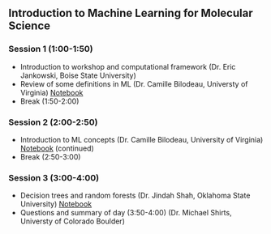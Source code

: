 ## Introduction to Machine Learning for Molecular Science

### Session 1 (1:00-1:50)
* Introduction to workshop and computational framework (Dr. Eric Jankowski, Boise State University)
* Review of some definitions in ML (Dr. Camille Bilodeau, Universty of Virginia) [Notebook](https://github.com/icomse/9th_workshop_ml_for_molecules/blob/main/Monday/Day1_IntroToML.ipynb)
* Break (1:50-2:00)

### Session 2 (2:00-2:50)
* Introduction to ML concepts (Dr. Camille Bilodeau, University of Virginia) [Notebook](https://github.com/icomse/9th_workshop_ml_for_molecules/blob/main/Monday/Day1_IntroToML.ipynb) (continued)
* Break (2:50-3:00)

### Session 3 (3:00-4:00)
* Decision trees and random forests (Dr. Jindah Shah, Oklahoma State University) [Notebook](https://github.com/icomse/9th_workshop_ml_for_molecules/blob/main/Monday/Decision_Tree_Random_Forests/RandomForest.ipynb)
* Questions and summary of day (3:50-4:00) (Dr. Michael Shirts, Universty of Colorado Boulder)
